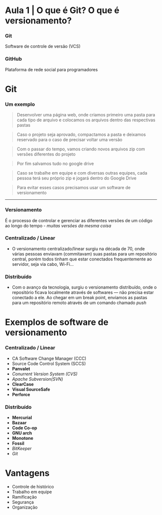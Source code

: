 # Aula 1 | O que é Git? O que é versionamento?

### **Git**

Software de controle de versão (VCS)

### **GitHub**

Plataforma de rede social para programadores

# Git

### **Um exemplo**

> Desenvolver uma página web, onde criamos primeiro uma pasta para cada tipo de arquivo e colocamos os arquivos dentro das respectivas pastas

> Caso o projeto seja aprovado, compactamos a pasta e deixamos reservado para o caso de precisar voltar uma versão

> Com o passar do tempo, vamos criando novos arquivos zip com versões diferentes do projeto

> Por fim salvamos tudo no google drive

> Caso se trabalhe em equipe e com diversas outras equipes, cada pessoa terá seu próprio zip e jogará dentro do Google Drive

> Para evitar esses casos precisamos usar um software de versionamento

---

### **Versionamento**

É o processo de controlar e gerenciar as diferentes versões de um código ao longo do tempo - _muitas versões da mesma coisa_

### **Centralizado / Linear**

*   O versionamento centralizado/linear surgiu na década de 70, onde várias pessoas enviavam (commitavam) suas pastas para um repositório central, porém todos tinham que estar conectados frequentemente ao servidor, seja via cabo, Wi-Fi…

### **Distribuído**

*   Com o avanço da tecnologia, surgiu o versionamento distribuído, onde o repositório ficava localmente através de softwares — não precisa estar conectado a ele. Ao chegar em um break point, enviamos as pastas para um repositório remoto através de um comando chamado _push_

# Exemplos de software de versionamento

### **Centralizado / Linear**

*   CA Software Change Manager (CCC)
*   Source Code Control System (SCCS)
*   **Panvalet**
*   _Conurrent Version System (CVS)_
*   _Apache Subversion(SVN)_
*   **ClearCase**
*   **Visual SourceSafe**
*   **Perforce**

### **Distribuído**

*   **Mercurial**
*   **Bazaar**
*   **Code Co-op**
*   **GNU arch**
*   **Monotone**
*   **Fossil**
*   _BitKeeper_
*   _Git_

# Vantagens

*   Controle de histórico
*   Trabalho em equipe
*   Ramificação
*   Segurança
*   Organização